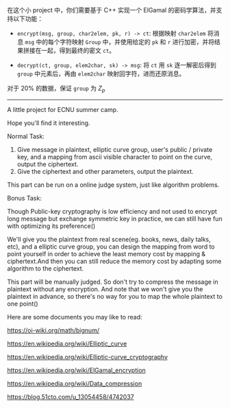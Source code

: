 在这个小 project 中，你们需要基于 C++ 实现一个 ElGamal 的密码学算法，并支持以下功能：

- `encrypt(msg, group, char2elem, pk, r) -> ct`: 根据映射 `char2elem` 将消息 `msg` 中的每个字符映射 `Group` 中，并使用给定的 `pk` 和 `r` 进行加密，并将结果拼接在一起，得到最终的密文 `ct`。

- `decrypt(ct, group, elem2char, sk) -> msg`: 将 `ct` 用 `sk` 逐一解密后得到 `group` 中元素后，再由 `elem2char` 映射回字符，进而还原消息。

对于 $20\%$ 的数据，保证 `group` 为 $Z_p$

---

A little project for ECNU summer camp.

Hope you'll find it interesting.

Normal Task:

1. Give message in plaintext, elliptic curve group, user's public / private key, and a mapping from ascii visible character to point on the curve, output the ciphertext.
2. Give the ciphertext and other parameters, output the plaintext.

This part can be run on a online judge system, just like algorithm problems.

Bonus Task:

Though Public-key cryptography is low efficiency and not used to encrypt long message but exchange symmetric key in practice, we can still have fun with optimizing its preference()

We'll give you the plaintext from real scene(eg. books, news, daily talks, etc), and a elliptic curve group, you can design the mapping from word to point yourself in order to achieve the least memory cost by mapping & ciphertext.And then you can still reduce the memory cost by adapting some algorithm to the ciphertext. 

This part will be manually judged. So don't try to compress the message in plaintext without any encryption. And note that we won't give you the plaintext in advance, so there's no way for you to map the whole plaintext to one point()

Here are some documents you may like to read:

https://oi-wiki.org/math/bignum/

https://en.wikipedia.org/wiki/Elliptic_curve

https://en.wikipedia.org/wiki/Elliptic-curve_cryptography

https://en.wikipedia.org/wiki/ElGamal_encryption

https://en.wikipedia.org/wiki/Data_compression

https://blog.51cto.com/u_13054458/4742037
